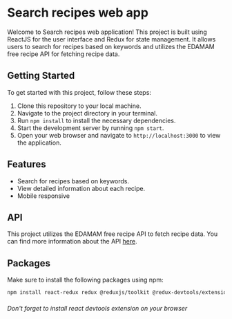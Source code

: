 # Search recipes web app

Welcome to Search recipes web application! This project is built using ReactJS for the user interface and Redux for state management. It allows users to search for recipes based on keywords and utilizes the EDAMAM free recipe API for fetching recipe data.

## Getting Started

To get started with this project, follow these steps:

1. Clone this repository to your local machine.
2. Navigate to the project directory in your terminal.
3. Run `npm install` to install the necessary dependencies.
4. Start the development server by running `npm start`.
5. Open your web browser and navigate to `http://localhost:3000` to view the application.

## Features

- Search for recipes based on keywords.
- View detailed information about each recipe.
- Mobile responsive

## API

This project utilizes the EDAMAM free recipe API to fetch recipe data. You can find more information about the API [here](https://developer.edamam.com/edamam-docs-recipe-api).

## Packages

Make sure to install the following packages using npm:

```bash
npm install react-redux redux @reduxjs/toolkit @redux-devtools/extension redux-thunk

```

###### _Don't forget to install react devtools extension on your browser_

